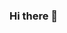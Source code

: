 ### Hi there 👋

<!--
**chamnar/chamnar** is a ✨ _special_ ✨ repository because its `README.md` (this file) appears on your GitHub profile.

Here are some ideas to get you started:

- 🔭 I’m currently working on web development
- 🌱 I’m currently learning full stack java
- 👯 I’m looking to collaborate new projects
- 🤔 I’m looking for help with 
- 💬 Ask me about 
- 📫 How to reach me:akashchamnar222@gmail.com,[Hey WhatsApp](https://wa,me/8975514611).
- 😄 Pronouns: AK
- ⚡ Fun fact: I am a learner
-->
